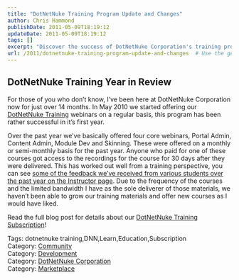 ```yaml
---
title: "DotNetNuke Training Program Update and Changes"
author: Chris Hammond
publishDate: 2011-05-09T18:19:12
updateDate: 2011-05-09T18:19:12
tags: []
excerpt: "Discover the success of DotNetNuke Corporation's training program in the past year, offering core webinars and valuable course recordings. Read more! #DotNetNuke #Training #Webinars"
url: /2011/dotnetnuke-training-program-update-and-changes  # Use the generated URL with year
---
```

<h2>DotNetNuke Training Year in Review</h2>  <p>For those of you who don’t know, I’ve been here at DotNetNuke Corporation now for just over 14 months. In May 2010 we started offering our <a href="https://bit.ly/DnnTraining" target="_blank">DotNetNuke Training</a> webinars on a regular basis, this program has been rather successful in it’s first year.</p>  <p>Over the past year we’ve basically offered four core webinars, Portal Admin, Content Admin, Module Dev and Skinning. These were offered on a monthly or semi-monthly basis for the past year. Anyone who paid for one of these courses got access to the recordings for the course for 30 days after they were delivered. This has worked out well from a training perspective, you can see <a href="https://www.dotnetnuke.com/Resources/Training/Instructors/tabid/2105/Default.aspx" target="_blank">some of the feedback we’ve received from various students over the past year on the Instructor page</a>. Due to the frequency of the courses and the limited bandwidth I have as the sole deliverer of those materials, we haven’t been able to grow our training materials and offer new courses as I would have liked.</p>  <p>Read the full blog post for details about our <a href="https://www.dotnetnuke.com/Resources/Training/TrainingSubscription/tabid/2155/Default.aspx" target="_blank">DotNetNuke Training Subscription</a>!</p>  <div class="tags">Tags: dotnetnuke training,DNN,Learn,Education,Subscription</div><div class="category">Category: <a href=https://www.dotnetnuke.com/Resources/Blogs/tabid/825/CatID/16/Default.aspx>Community</a></div><div class="category">Category: <a href=https://www.dotnetnuke.com/Resources/Blogs/tabid/825/CatID/9/Default.aspx>Development</a></div><div class="category">Category: <a href=https://www.dotnetnuke.com/Resources/Blogs/tabid/825/CatID/15/Default.aspx>DotNetNuke Corporation</a></div><div class="category">Category: <a href=https://www.dotnetnuke.com/Resources/Blogs/tabid/825/CatID/18/Default.aspx>Marketplace</a></div><img src="https://feeds.feedburner.com/~r/dnndaily/~4/v-1bg-Ogkg4" height="1" width="1"/>


